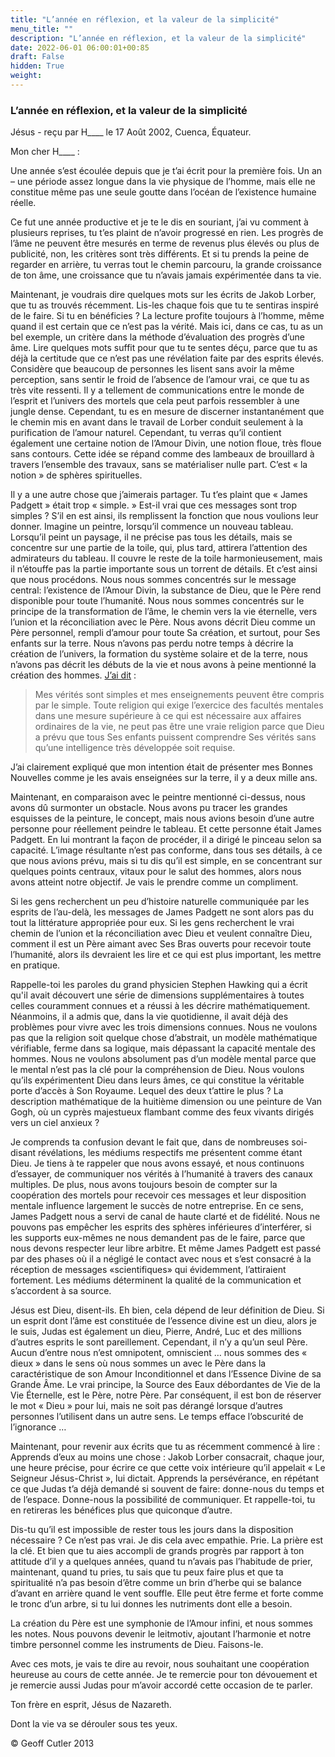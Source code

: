 ```yaml
---
title: "L’année en réflexion, et la valeur de la simplicité"
menu_title: ""
description: "L’année en réflexion, et la valeur de la simplicité"
date: 2022-06-01 06:00:01+00:85
draft: False
hidden: True
weight:
---
```

### L’année en réflexion, et la valeur de la simplicité

Jésus - reçu par H____ le 17 Août 2002, Cuenca, Équateur.

Mon cher H____ :

Une année s’est écoulée depuis que je t’ai écrit pour la première fois. Un an – une période assez longue dans la vie physique de l’homme, mais elle ne constitue même pas une seule goutte dans l’océan de l’existence humaine réelle.

Ce fut une année productive et je te le dis en souriant, j’ai vu comment à plusieurs reprises, tu t’es plaint de n’avoir progressé en rien. Les progrès de l’âme ne peuvent être mesurés en terme de revenus plus élevés ou plus de publicité, non, les critères sont très différents. Et si tu prends la peine de regarder en arrière, tu verras tout le chemin parcouru, la grande croissance de ton âme, une croissance que tu n’avais jamais expérimentée dans ta vie.

Maintenant, je voudrais dire quelques mots sur les écrits de Jakob Lorber, que tu as trouvés récemment. Lis-les chaque fois que tu te sentiras inspiré de le faire. Si tu en bénéficies ? La lecture profite toujours à l’homme, même quand il est certain que ce n’est pas la vérité. Mais ici, dans ce cas, tu as un bel exemple, un critère dans la méthode d’évaluation des progrès d’une âme. Lire quelques mots suffit pour que tu te sentes déçu, parce que tu as déjà la certitude que ce n’est pas une révélation faite par des esprits élevés. Considère que beaucoup de personnes les lisent sans avoir la même perception, sans sentir le froid de l’absence de l’amour vrai, ce que tu as très vite ressenti. Il y a tellement de communications entre le monde de l’esprit et l’univers des mortels que cela peut parfois ressembler à une jungle dense. Cependant, tu es en mesure de discerner instantanément que le chemin mis en avant dans le travail de Lorber conduit seulement à la purification de l’amour naturel. Cependant, tu verras qu’il contient également une certaine notion de l’Amour Divin, une notion floue, très floue sans contours. Cette idée se répand comme des lambeaux de brouillard à travers l’ensemble des travaux, sans se matérialiser nulle part. C’est « la notion » de sphères spirituelles.

Il y a une autre chose que j’aimerais partager. Tu t’es plaint que « James Padgett » était trop « simple. » Est-il vrai que ces messages sont trop simples ? S’il en est ainsi, ils remplissent la fonction que nous voulions leur donner. Imagine un peintre, lorsqu’il commence un nouveau tableau. Lorsqu’il peint un paysage, il ne précise pas tous les détails, mais se concentre sur une partie de la toile, qui, plus tard, attirera l’attention des admirateurs du tableau. Il couvre le reste de la toile harmonieusement, mais il n’étouffe pas la partie importante sous un torrent de détails. Et c’est ainsi que nous procédons. Nous nous sommes concentrés sur le message central: l’existence de l’Amour Divin, la substance de Dieu, que le Père rend disponible pour toute l’humanité. Nous nous sommes concentrés sur le principe de la transformation de l’âme, le chemin vers la vie éternelle, vers l’union et la réconciliation avec le Père. Nous avons décrit Dieu comme un Père personnel, rempli d’amour pour toute Sa création, et surtout, pour Ses enfants sur la terre. Nous n’avons pas perdu notre temps à décrire la création de l’univers, la formation du système solaire et de la terre, nous n’avons pas décrit les débuts de la vie et nous avons à peine mentionné la création des hommes. [J’ai dit](/fr-james-padgett-messages/fr-padgett-messages-date-order/fr-padgett-messages-1915-1/fr-1915-8-3-1-jep-jesus/) :

> Mes vérités sont simples et mes enseignements peuvent être compris par le simple. Toute religion qui exige l’exercice des facultés mentales dans une mesure supérieure à ce qui est nécessaire aux affaires ordinaires de la vie, ne peut pas être une vraie religion parce que Dieu a prévu que tous Ses enfants puissent comprendre Ses vérités sans qu’une intelligence très développée soit requise.

J’ai clairement expliqué que mon intention était de présenter mes Bonnes Nouvelles comme je les avais enseignées sur la terre, il y a deux mille ans.

Maintenant, en comparaison avec le peintre mentionné ci-dessus, nous avons dû surmonter un obstacle. Nous avons pu tracer les grandes esquisses de la peinture, le concept, mais nous avions besoin d’une autre personne pour réellement peindre le tableau. Et cette personne était James Padgett. En lui montrant la façon de procéder, il a dirigé le pinceau selon sa capacité. L’image résultante n’est pas conforme, dans tous ses détails, à ce que nous avions prévu, mais si tu dis qu’il est simple, en se concentrant sur quelques points centraux, vitaux pour le salut des hommes, alors nous avons atteint notre objectif. Je vais le prendre comme un compliment.

Si les gens recherchent un peu d’histoire naturelle communiquée par les esprits de l’au-delà, les messages de James Padgett ne sont alors pas du tout la littérature appropriée pour eux. Si les gens recherchent le vrai chemin de l’union et la réconciliation avec Dieu et veulent connaître Dieu, comment il est un Père aimant avec Ses Bras ouverts pour recevoir toute l’humanité, alors ils devraient les lire  et ce qui est plus important, les mettre en pratique.

Rappelle-toi les paroles du grand physicien Stephen Hawking qui a écrit qu'il avait découvert une série de dimensions supplémentaires à toutes celles couramment connues et a réussi à les décrire mathématiquement. Néanmoins, il a admis que, dans la vie quotidienne, il avait déjà des problèmes pour vivre avec les trois dimensions connues. Nous ne voulons pas que la religion soit quelque chose d’abstrait, un modèle mathématique vérifiable, ferme dans sa logique, mais dépassant la capacité mentale des hommes. Nous ne voulons absolument pas d’un modèle mental parce que le mental n’est pas la clé pour la compréhension de Dieu. Nous voulons qu’ils expérimentent Dieu dans leurs âmes, ce qui constitue la véritable porte d’accès à Son Royaume. Lequel des deux t’attire le plus ? La description mathématique de la huitième dimension ou une peinture de Van Gogh, où un cyprès majestueux flambant comme des feux vivants dirigés vers un ciel anxieux ?

Je comprends ta confusion devant le fait que, dans de nombreuses soi-disant révélations, les médiums respectifs me présentent comme étant Dieu. Je tiens à te rappeler que nous avons essayé, et nous continuons d’essayer, de communiquer nos vérités à l’humanité à travers des canaux multiples. De plus, nous avons toujours besoin de compter sur la coopération des mortels pour recevoir ces messages et leur disposition mentale influence largement le succès de notre entreprise. En ce sens, James Padgett nous a servi de canal de haute clarté et de fidélité. Nous ne pouvons pas empêcher les esprits des sphères inférieures d’interférer, si les supports eux-mêmes ne nous demandent pas de le faire, parce que nous devons respecter leur libre arbitre. Et même James Padgett est passé par des phases où il a négligé le contact avec nous et s’est consacré à la réception de messages «scientifiques» qui évidemment, l’attiraient fortement. Les médiums déterminent la qualité de la communication et s’accordent à sa source.

Jésus est Dieu, disent-ils. Eh bien, cela dépend de leur définition de Dieu. Si un esprit dont l’âme est constituée de l’essence divine est un dieu, alors je le suis, Judas est également un dieu, Pierre, André, Luc et des millions d’autres esprits le sont pareillement. Cependant, il n’y a qu’un seul Père. Aucun d’entre nous n’est omnipotent, omniscient … nous sommes des « dieux » dans le sens où nous sommes un avec le Père dans la caractéristique de son Amour Inconditionnel et dans l’Essence Divine de sa Grande Âme. Le vrai principe, la Source des Eaux débordantes de Vie de la Vie Éternelle, est le Père, notre Père. Par conséquent, il est bon de réserver le mot « Dieu » pour lui, mais ne soit pas dérangé lorsque d’autres personnes l’utilisent dans un autre sens. Le temps efface l’obscurité de l’ignorance …

Maintenant, pour revenir aux écrits que tu as récemment commencé à lire : Apprends d’eux au moins une chose : Jakob Lorber consacrait, chaque jour, une heure précise, pour écrire ce que cette voix intérieure qu’il appelait « Le Seigneur Jésus-Christ », lui dictait. Apprends la persévérance, en répétant ce que Judas t’a déjà demandé si souvent de faire: donne-nous du temps et de l’espace. Donne-nous la possibilité de communiquer. Et rappelle-toi, tu en retireras les bénéfices plus que quiconque d’autre.

Dis-tu qu’il est impossible de rester tous les jours dans la disposition nécessaire ? Ce n’est pas vrai. Je dis cela avec empathie. Prie. La prière est la clé. Et bien que tu aies accompli de grands progrès par rapport à ton attitude d’il y a quelques années, quand tu n’avais pas l’habitude de prier, maintenant, quand tu pries, tu sais que tu peux faire plus et que ta spiritualité n’a pas besoin d’être comme un brin d’herbe qui se balance d’avant en arrière quand le vent souffle. Elle peut être ferme et forte comme le tronc d’un arbre, si tu lui donnes les nutriments dont elle a besoin.

La création du Père est une symphonie de l’Amour infini, et nous sommes les notes. Nous pouvons devenir le leitmotiv, ajoutant l’harmonie et notre timbre personnel comme les instruments de Dieu. Faisons-le.

Avec ces mots, je vais te dire au revoir, nous souhaitant une coopération heureuse au cours de cette année. Je te remercie pour ton dévouement et je remercie aussi Judas pour m’avoir accordé cette occasion de te parler.

Ton frère en esprit, Jésus de Nazareth.

Dont la vie va se dérouler sous tes yeux.

© Geoff Cutler 2013
